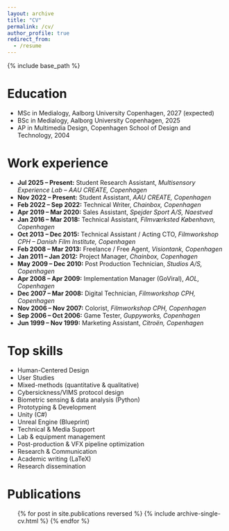 ```yaml
---
layout: archive
title: "CV"
permalink: /cv/
author_profile: true
redirect_from:
  - /resume
---
```


{% include base_path %}

Education
======
* MSc in Medialogy, Aalborg University Copenhagen, 2027 (expected)
* BSc in Medialogy, Aalborg University Copenhagen, 2025
* AP in Multimedia Design, Copenhagen School of Design and Technology, 2004

Work experience
======

- **Jul 2025 – Present:** Student Research Assistant, *Multisensory Experience Lab – AAU CREATE, Copenhagen*  
- **Nov 2022 – Present:** Student Assistant, *AAU CREATE, Copenhagen*  
- **Feb 2022 – Sep 2022:** Technical Writer, *Chainbox, Copenhagen*  
- **Apr 2019 – Mar 2020:** Sales Assistant, *Spejder Sport A/S, Naestved*  
- **Jan 2016 – Mar 2018:** Technical Assistant, *Filmværksted København, Copenhagen*  
- **Oct 2013 – Dec 2015:** Technical Assistant / Acting CTO, *Filmworkshop CPH – Danish Film Institute, Copenhagen*  
- **Feb 2008 – Mar 2013:** Freelance / Free Agent, *Visiontank, Copenhagen*  
- **Jan 2011 – Jan 2012:** Project Manager, *Chainbox, Copenhagen*  
- **May 2009 – Dec 2010:** Post Production Technician, *Studios A/S, Copenhagen*  
- **Apr 2008 – Apr 2009:** Implementation Manager (GoViral), *AOL, Copenhagen*  
- **Dec 2007 – Mar 2008:** Digital Technician, *Filmworkshop CPH, Copenhagen*  
- **Nov 2006 – Nov 2007:** Colorist, *Filmworkshop CPH, Copenhagen*  
- **Sep 2006 – Oct 2006:** Game Tester, *Guppyworks, Copenhagen*  
- **Jun 1999 – Nov 1999:** Marketing Assistant, *Citroën, Copenhagen*  

  
Top skills
======
* Human-Centered Design  
* User Studies  
* Mixed-methods (quantitative & qualitative)  
* Cybersickness/VIMS protocol design  
* Biometric sensing & data analysis (Python)  
* Prototyping & Development  
* Unity (C#)  
* Unreal Engine (Blueprint)  
* Technical & Media Support  
* Lab & equipment management  
* Post-production & VFX pipeline optimization  
* Research & Communication  
* Academic writing (LaTeX)  
* Research dissemination  


Publications
======
  <ul>{% for post in site.publications reversed %}
    {% include archive-single-cv.html %}
  {% endfor %}</ul>
  
<!-- Teaching
======
  <ul>{% for post in site.teaching reversed %}
    {% include archive-single-cv.html %}
  {% endfor %}</ul> -->
  
